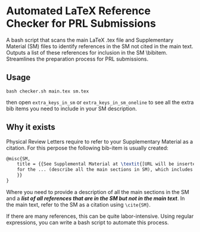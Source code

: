 # Automated LaTeX Reference Checker for PRL Submissions

A bash script that scans the main LaTeX .tex file and Supplementary Material (SM) files to identify references in the SM not cited in the main text. Outputs a list of these references for inclusion in the SM \bibitem. Streamlines the preparation process for PRL submissions.

## Usage 
```
bash checker.sh main.tex sm.tex
```
then open `extra_keys_in_sm` or `extra_keys_in_sm_oneline` to see all the extra bib items you need to include in your SM description.


## Why it exists

Physical Review Letters require to refer to your Supplementary Material as a citation. For this perpose the following bib-item is usually created:
```latex
@misc{SM,
    title = {{See Supplemental Material at \textit{[URL will be inserted by publisher]}
    for the ... (describe all the main sections in SM), which includes Refs~\cite{}
    }}
}
```
Where you need to provide a description of all the main sections in the SM and a ***list of all references that are in the SM but not in the main text***. In the main text, refer to the SM as a citation using `\cite{SM}`.

If there are many references, this can be quite labor-intensive. Using regular expressions, you can write a bash script to automate this process.



